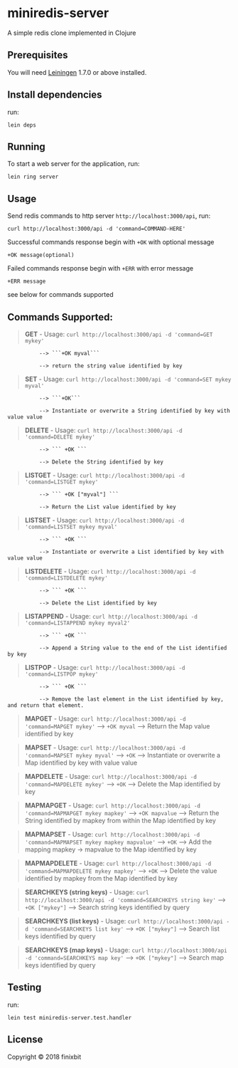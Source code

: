 # miniredis-server

A simple redis clone implemented in Clojure

## Prerequisites

You will need [Leiningen][1] 1.7.0 or above installed.

[1]: https://github.com/technomancy/leiningen

## Install dependencies

run:

    lein deps

## Running

To start a web server for the application, run:

    lein ring server


## Usage

Send redis commands to http server ```http://localhost:3000/api```, run:
```
curl http://localhost:3000/api -d 'command=COMMAND-HERE'
```

Successful commands response begin with ```+OK``` with optional message

```+OK message(optional)```

Failed commands response begin with ```+ERR``` with error message

```+ERR message```

see below for commands supported

## Commands Supported:
  
>**GET** - Usage: ``` curl http://localhost:3000/api -d 'command=GET mykey' ``` 

              --> ```+OK myval```

              --> return the string value identified by key

>**SET** - Usage: ``` curl http://localhost:3000/api -d 'command=SET mykey myval' ```

              --> ```+OK```

              --> Instantiate or overwrite a String identified by key with value value

>**DELETE** - Usage: ``` curl http://localhost:3000/api -d 'command=DELETE mykey' ```

              --> ``` +OK ```

              --> Delete the String identified by key
       
>**LISTGET** - Usage: ``` curl http://localhost:3000/api -d 'command=LISTGET mykey' ```

              --> ``` +OK ["myval"] ```

              --> Return the List value identified by key

>**LISTSET** - Usage: ``` curl http://localhost:3000/api -d 'command=LISTSET mykey myval' ```

              --> ``` +OK ```

              --> Instantiate or overwrite a List identified by key with value value
       
>**LISTDELETE** - Usage: ``` curl http://localhost:3000/api -d 'command=LISTDELETE mykey' ```

              --> ``` +OK ```

              --> Delete the List identified by key

>**LISTAPPEND** - Usage: ``` curl http://localhost:3000/api -d 'command=LISTAPPEND mykey myval2' ```

              --> ``` +OK ```

              --> Append a String value to the end of the List identified by key

>**LISTPOP** - Usage: ``` curl http://localhost:3000/api -d 'command=LISTPOP mykey' ```

              --> ``` +OK ```

              --> Remove the last element in the List identified by key, and return that element.

>**MAPGET** - Usage: ``` curl http://localhost:3000/api -d 'command=MAPGET mykey' ```
              --> ``` +OK myval ```
              --> Return the Map value identified by key

>**MAPSET** - Usage: ``` curl http://localhost:3000/api -d 'command=MAPSET mykey myval' ```
              --> ``` +OK ```
              --> Instantiate or overwrite a Map identified by key with value value

>**MAPDELETE** - Usage: ``` curl http://localhost:3000/api -d 'command=MAPDELETE mykey' ```
              --> ``` +OK ```
              --> Delete the Map identified by key

>**MAPMAPGET** - Usage: ``` curl http://localhost:3000/api -d 'command=MAPMAPGET mykey mapkey' ```
              --> ``` +OK mapvalue ```
              --> Return the String identified by mapkey from within the Map identified by key

>**MAPMAPSET** - Usage: ``` curl http://localhost:3000/api -d 'command=MAPMAPSET mykey mapkey mapvalue' ```
              --> ``` +OK ```
              --> Add the mapping mapkey -> mapvalue to the Map identified by key

>**MAPMAPDELETE** - Usage: ``` curl http://localhost:3000/api -d 'command=MAPMAPDELETE mykey mapkey' ```
              --> ``` +OK ```
              --> Delete the value identified by mapkey from the Map identified by key

>**SEARCHKEYS (string keys)** - Usage: ``` curl http://localhost:3000/api -d 'command=SEARCHKEYS string key' ```
              --> ``` +OK ["mykey"] ```
              --> Search string keys identified by query

>**SEARCHKEYS (list keys)** - Usage: ``` curl http://localhost:3000/api -d 'command=SEARCHKEYS list key' ```
              --> ``` +OK ["mykey"] ```
              --> Search list keys identified by query

>**SEARCHKEYS (map keys)** - Usage: ``` curl http://localhost:3000/api -d 'command=SEARCHKEYS map key' ```
              --> ``` +OK ["mykey"] ```
              --> Search map keys identified by query 

## Testing

run:
    
    lein test miniredis-server.test.handler

## License

Copyright © 2018 finixbit
